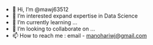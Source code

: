 - 👋 Hi, I’m @mawj63512
- 👀 I’m interested expand expertise in Data Science
- 🌱 I’m currently learning ...
- 💞️ I’m looking to collaborate on ...
- 📫 How to reach me : email - manohariwj@gmail.com

<!---
mawj63512/mawj63512 is a ✨ special ✨ repository because its `README.md` (this file) appears on your GitHub profile.
You can click the Preview link to take a look at your changes.
--->
